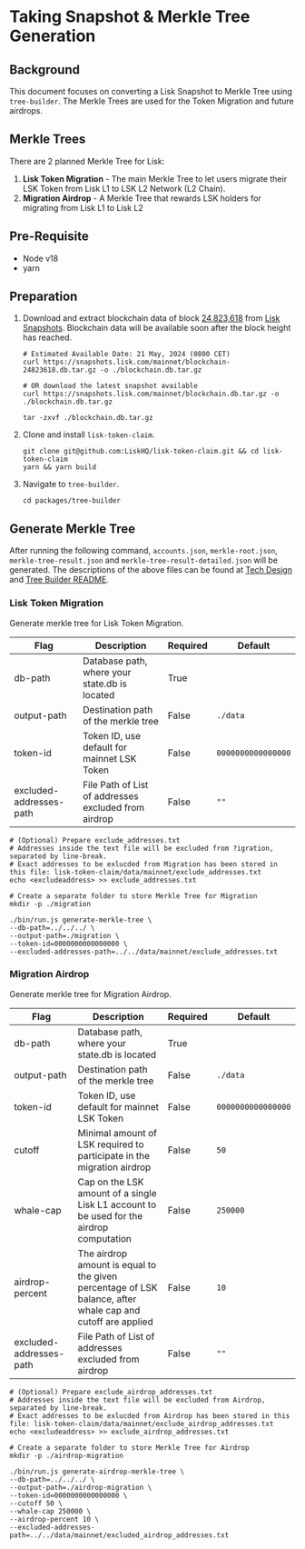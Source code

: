 # Taking Snapshot & Merkle Tree Generation

## Background

This document focuses on converting a Lisk Snapshot to Merkle Tree using `tree-builder`.
The Merkle Trees are used for the Token Migration and future airdrops.

## Merkle Trees

There are 2 planned Merkle Tree for Lisk:

1. **Lisk Token Migration** - The main Merkle Tree to let users migrate their LSK Token from Lisk L1 to LSK L2 Network (L2 Chain).
2. **Migration Airdrop** - A Merkle Tree that rewards LSK holders for migrating from Lisk L1 to Lisk L2

## Pre-Requisite

- Node v18
- yarn

## Preparation

1. Download and extract blockchain data of block [24,823,618](https://snapshots.lisk.com/mainnet/blockchain-24823618.db.tar.gz) from [Lisk Snapshots](https://snapshots.lisk.com/mainnet/). Blockchain data will be available soon after the block height has reached.

   ```
   # Estimated Available Date: 21 May, 2024 (0800 CET)
   curl https://snapshots.lisk.com/mainnet/blockchain-24823618.db.tar.gz -o ./blockchain.db.tar.gz

   # OR download the latest snapshot available
   curl https://snapshots.lisk.com/mainnet/blockchain.db.tar.gz -o ./blockchain.db.tar.gz

   tar -zxvf ./blockchain.db.tar.gz
   ```

2. Clone and install `lisk-token-claim`.
   ```
   git clone git@github.com:LiskHQ/lisk-token-claim.git && cd lisk-token-claim
   yarn && yarn build
   ```
3. Navigate to `tree-builder`.
   ```
   cd packages/tree-builder
   ```

## Generate Merkle Tree

After running the following command, `accounts.json`, `merkle-root.json`, `merkle-tree-result.json` and `merkle-tree-result-detailed.json` will be generated.
The descriptions of the above files can be found at [Tech Design](./Tech_Design.md) and [Tree Builder README](../packages/tree-builder/README.md).

### Lisk Token Migration

Generate merkle tree for Lisk Token Migration.

| Flag                    | Description                                          | Required | Default            |
| ----------------------- | ---------------------------------------------------- | -------- | ------------------ |
| db-path                 | Database path, where your state.db is located        | True     |                    |
| output-path             | Destination path of the merkle tree                  | False    | `./data`           |
| token-id                | Token ID, use default for mainnet LSK Token          | False    | `0000000000000000` |
| excluded-addresses-path | File Path of List of addresses excluded from airdrop | False    | `""`               |

```
# (Optional) Prepare exclude_addresses.txt
# Addresses inside the text file will be excluded from ?igration, separated by line-break.
# Exact addresses to be exlucded from Migration has been stored in this file: lisk-token-claim/data/mainnet/exclude_addresses.txt
echo <excludeaddress> >> exclude_addresses.txt

# Create a separate folder to store Merkle Tree for Migration
mkdir -p ./migration

./bin/run.js generate-merkle-tree \
--db-path=../../../ \
--output-path=./migration \
--token-id=0000000000000000 \
--excluded-addresses-path=../../data/mainnet/exclude_addresses.txt
```

### Migration Airdrop

Generate merkle tree for Migration Airdrop.

| Flag                    | Description                                                                                                | Required | Default            |
| ----------------------- | ---------------------------------------------------------------------------------------------------------- | -------- | ------------------ |
| db-path                 | Database path, where your state.db is located                                                              | True     |                    |
| output-path             | Destination path of the merkle tree                                                                        | False    | `./data`           |
| token-id                | Token ID, use default for mainnet LSK Token                                                                | False    | `0000000000000000` |
| cutoff                  | Minimal amount of LSK required to participate in the migration airdrop                                     | False    | `50`               |
| whale-cap               | Cap on the LSK amount of a single Lisk L1 account to be used for the airdrop computation                   | False    | `250000`           |
| airdrop-percent         | The airdrop amount is equal to the given percentage of LSK balance, after whale cap and cutoff are applied | False    | `10`               |
| excluded-addresses-path | File Path of List of addresses excluded from airdrop                                                       | False    | `""`               |

```
# (Optional) Prepare exclude_airdrop_addresses.txt
# Addresses inside the text file will be excluded from Airdrop, separated by line-break.
# Exact addresses to be exlucded from Airdrop has been stored in this file: lisk-token-claim/data/mainnet/exclude_airdrop_addresses.txt
echo <excludeaddress> >> exclude_airdrop_addresses.txt

# Create a separate folder to store Merkle Tree for Airdrop
mkdir -p ./airdrop-migration

./bin/run.js generate-airdrop-merkle-tree \
--db-path=../../../ \
--output-path=./airdrop-migration \
--token-id=0000000000000000 \
--cutoff 50 \
--whale-cap 250000 \
--airdrop-percent 10 \
--excluded-addresses-path=../../data/mainnet/excluded_airdrop_addresses.txt
```
